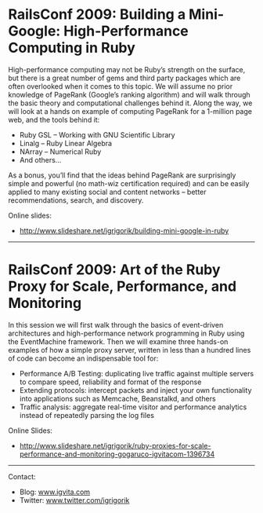 # RailsConf 2009: Building a Mini-Google: High-Performance Computing in Ruby

High-performance computing may not be Ruby’s strength on the surface, but there is a great number of gems and third party packages which are often overlooked when it comes to this topic. We will assume no prior knowledge of PageRank (Google’s ranking algorithm) and will walk through the basic theory and computational challenges behind it. Along the way, we will look at a hands on example of computing PageRank for a 1-million page web, and the tools behind it:

- Ruby GSL – Working with GNU Scientific Library
- Linalg – Ruby Linear Algebra
- NArray – Numerical Ruby
- And others…

As a bonus, you’ll find that the ideas behind PageRank are surprisingly simple and powerful (no math-wiz certification required) and can be easily applied to many existing social and content networks – better recommendations, search, and discovery.

Online slides:

- http://www.slideshare.net/igrigorik/building-mini-google-in-ruby

----------

# RailsConf 2009: Art of the Ruby Proxy for Scale, Performance, and Monitoring

In this session we will first walk through the basics of event-driven architectures and high-performance network programming in Ruby using the EventMachine framework. Then we will examine three hands-on examples of how a simple proxy server, written in less than a hundred lines of code can become an indispensable tool for:

- Performance A/B Testing: duplicating live traffic against multiple servers to compare speed, reliability and format of the response
- Extending protocols: intercept packets and inject your own functionality into applications such as Memcache, Beanstalkd, and others
- Traffic analysis: aggregate real-time visitor and performance analytics instead of repeatedly parsing the log files

Online Slides:

- http://www.slideshare.net/igrigorik/ruby-proxies-for-scale-performance-and-monitoring-gogaruco-igvitacom-1396734

----------

Contact:

- Blog: www.igvita.com
- Twitter: www.twitter.com/igrigorik